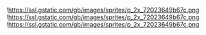 !https://ssl.gstatic.com/gb/images/sprites/p_2x_72023649b67c.png
!https://ssl.gstatic.com/gb/images/sprites/p_2x_72023649b67c.png
!https://ssl.gstatic.com/gb/images/sprites/p_2x_72023649b67c.png